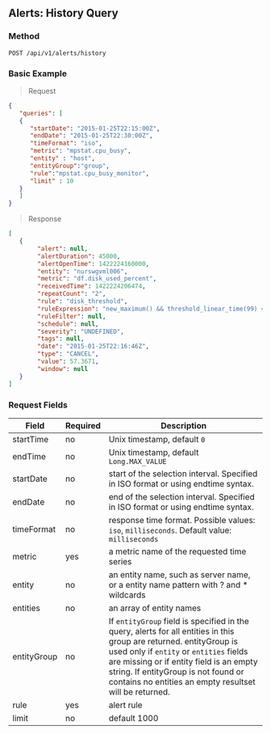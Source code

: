 ## Alerts: History Query

### Method

```
POST /api/v1/alerts/history
```
### Basic Example
> Request

```json
{
   "queries": [
   {
      "startDate": "2015-01-25T22:15:00Z",
      "endDate": "2015-01-25T22:30:00Z",
      "timeFormat": "iso",
      "metric": "mpstat.cpu_busy",
      "entity" : "host",
      "entityGroup":"group",
      "rule":"mpstat.cpu_busy_monitor",
      "limit" : 10
   }
   ]
}
```

> Response

```json
[
   {
        "alert": null,
        "alertDuration": 45000,
        "alertOpenTime": 1422224160000,
        "entity": "nurswgvml006",
        "metric": "df.disk_used_percent",
        "receivedTime": 1422224206474,
        "repeatCount": "2",
        "rule": "disk_threshold",
        "ruleExpression": "new_maximum() && threshold_linear_time(99) < 120",
        "ruleFilter": null,
        "schedule": null,
        "severity": "UNDEFINED",
        "tags": null,
        "date": "2015-01-25T22:16:46Z",
        "type": "CANCEL",
        "value": 57.3671,
        "window": null
   }
]
```
### Request Fields
|**Field**| **Required** | **Description** |
|---|---|---|
| startTime| no |Unix timestamp, default `0`|
|endTime| no | Unix timestamp, default `Long.MAX_VALUE`|
|startDate|	no|	start of the selection interval. Specified in ISO format or using endtime syntax.|
|endDate|	no|	end of the selection interval. Specified in ISO format or using endtime syntax.|
|timeFormat|	no|	response time format. Possible values: `iso`, `milliseconds`. Default value: `milliseconds`|
|metric| yes |a metric name of the requested time series |
| entity      | no | an entity name, such as server name, or a entity name pattern with ? and * wildcards |
| entities    | no | an array of entity names |
| entityGroup | no | If `entityGroup` field is specified in the query, alerts for all entities in this group are returned. entityGroup is used only if `entity` or `entities` fields are missing or if entity field is an empty string. If entityGroup is not found or contains no entities an empty resultset will be returned. |
|rule| yes | alert rule |
|limit| no | default 1000|
